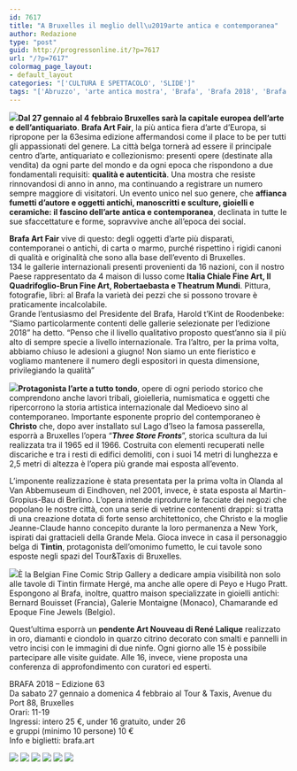 ```yaml
---
id: 7617
title: "A Bruxelles il meglio dell\u2019arte antica e contemporanea"
author: Redazione
type: "post"
guid: http://progressonline.it/?p=7617
url: "/?p=7617"
colormag_page_layout:
- default_layout
categories: "['CULTURA E SPETTACOLO', 'SLIDE']"
tags: "['Abruzzo', 'arte antica mostra', 'Brafa', 'Brafa 2018', 'Brafa art fair', 'Bruxelles mostra arte']"
---
```


![](https://progressonline.it/wp-content/uploads/2017/12/brafa-2017-view-of-brafa-2017-entrance-copy-a2pix-21204-300x200.jpg)**Dal 27 gennaio al 4 febbraio Bruxelles sarà la capitale europea dell’arte e dell’antiquariato**. **Brafa Art Fair**, la più antica fiera d’arte d’Europa, si ripropone per la 63esima edizione affermandosi come il place to be per tutti gli appassionati del genere. La città belga tornerà ad essere il principale centro d’arte, antiquariato e collezionismo: presenti opere (destinate alla vendita) da ogni parte del mondo e da ogni epoca che rispondono a due fondamentali requisiti: **qualità e autenticità**. Una mostra che resiste rinnovandosi di anno in anno, ma continuando a registrare un numero sempre maggiore di visitatori. Un evento unico nel suo genere, che **affianca fumetti d’autore e oggetti antichi, manoscritti e sculture, gioielli e ceramiche: il fascino dell’arte antica e contemporanea**, declinata in tutte le sue sfaccettature e forme, sopravvive anche all’epoca dei social.

**Brafa Art Fair** vive di questo: degli oggetti d’arte più disparati, contemporanei o antichi, di carta o marmo, purché rispettino i rigidi canoni di qualità e originalità che sono alla base dell’evento di Bruxelles.  
134 le gallerie internazionali presenti provenienti da 16 nazioni, con il nostro Paese rappresentato da 4 maison di lusso come **Italia Chiale Fine Art, Il Quadrifoglio-Brun Fine Art, Robertaebasta e Theatrum Mundi**. Pittura, fotografie, libri: al Brafa la varietà dei pezzi che si possono trovare è praticamente incalcolabile.  
Grande l’entusiasmo del Presidente del Brafa, Harold t’Kint de Roodenbeke: “Siamo particolarmente contenti delle gallerie selezionate per l’edizione 2018” ha detto. “Penso che il livello qualitativo proposto quest’anno sia il più alto di sempre specie a livello internazionale. Tra l’altro, per la prima volta, abbiamo chiuso le adesioni a giugno! Non siamo un ente fieristico e vogliamo mantenere il numero degli espositori in questa dimensione, privilegiando la qualità”

![](https://progressonline.it/wp-content/uploads/2017/12/christo-300x217.jpg)**Protagonista l’arte a tutto tondo**, opere di ogni periodo storico che comprendono anche lavori tribali, gioielleria, numismatica e oggetti che ripercorrono la storia artistica internazionale dal Medioevo sino al contemporaneo. Importante esponente proprio del contemporaneo è **Christo** che, dopo aver installato sul Lago d’Iseo la famosa passerella, esporrà a Bruxelles l’opera “***Three Store Fronts***”, storica scultura da lui realizzata tra il 1965 ed il 1966. Costruita con elementi recuperati nelle discariche e tra i resti di edifici demoliti, con i suoi 14 metri di lunghezza e 2,5 metri di altezza è l’opera più grande mai esposta all’evento.

L’imponente realizzazione è stata presentata per la prima volta in Olanda al Van Abbemuseum di Eindhoven, nel 2001, invece, è stata esposta al Martin-Gropius-Bau di Berlino. L’opera intende riprodurre le facciate dei negozi che popolano le nostre città, con una serie di vetrine contenenti drappi: si tratta di una creazione dotata di forte senso architettonico, che Christo e la moglie Jeanne-Claude hanno concepito durante la loro permanenza a New York, ispirati dai grattacieli della Grande Mela. Gioca invece in casa il personaggio belga di **Tintin**, protagonista dell’omonimo fumetto, le cui tavole sono esposte negli spazi del Tour&amp;Taxis di Bruxelles.

![](https://progressonline.it/wp-content/uploads/2017/12/brafa2018-belgian-fine-comic-herg-tavola-tintin-1968-300x224.jpg)È la Belgian Fine Comic Strip Gallery a dedicare ampia visibilità non solo alle tavole di Tintin firmate Hergé, ma anche alle opere di Peyo e Hugo Pratt. Espongono al Brafa, inoltre, quattro maison specializzate in gioielli antichi: Bernard Bouisset (Francia), Galerie Montaigne (Monaco), Chamarande ed Epoque Fine Jewels (Belgio).

Quest’ultima esporrà un **pendente Art Nouveau di René Lalique** realizzato in oro, diamanti e ciondolo in quarzo citrino decorato con smalti e pannelli in vetro incisi con le immagini di due ninfe. Ogni giorno alle 15 è possibile partecipare alle visite guidate. Alle 16, invece, viene proposta una conferenza di approfondimento con curatori ed esperti.

BRAFA 2018 – Edizione 63  
Da sabato 27 gennaio a domenica 4 febbraio al Tour &amp; Taxis, Avenue du Port 88, Bruxelles  
Orari: 11-19  
Ingressi: intero 25 €, under 16 gratuito, under 26  
e gruppi (minimo 10 persone) 10 €  
Info e biglietti: brafa.art

![](https://progressonline.it/wp-content/uploads/2017/12/Cattura-2.png) ![](https://progressonline.it/wp-content/uploads/2017/12/Cattura2-1-300x164.png) ![](https://progressonline.it/wp-content/uploads/2017/12/Cattura4-300x144.png) ![](https://progressonline.it/wp-content/uploads/2017/12/Cattura1-1-300x163.png) ![](https://progressonline.it/wp-content/uploads/2017/12/Cattura3-300x160.png) ![](https://progressonline.it/wp-content/uploads/2017/12/brafa-art-1-300x231.png)